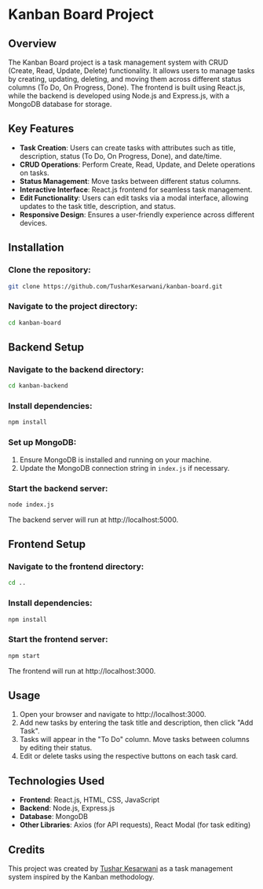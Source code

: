 # Kanban Board Project

## Overview

The Kanban Board project is a task management system with CRUD (Create, Read, Update, Delete) functionality. It allows users to manage tasks by creating, updating, deleting, and moving them across different status columns (To Do, On Progress, Done). The frontend is built using React.js, while the backend is developed using Node.js and Express.js, with a MongoDB database for storage.

## Key Features

- **Task Creation**: Users can create tasks with attributes such as title, description, status (To Do, On Progress, Done), and date/time.
- **CRUD Operations**: Perform Create, Read, Update, and Delete operations on tasks.
- **Status Management**: Move tasks between different status columns.
- **Interactive Interface**: React.js frontend for seamless task management.
- **Edit Functionality**: Users can edit tasks via a modal interface, allowing updates to the task title, description, and status.
- **Responsive Design**: Ensures a user-friendly experience across different devices.

## Installation

### Clone the repository:

```sh
git clone https://github.com/TusharKesarwani/kanban-board.git
```

### Navigate to the project directory:

```sh
cd kanban-board
```

## Backend Setup

### Navigate to the backend directory:

```sh
cd kanban-backend
```

### Install dependencies:

```sh
npm install
```

### Set up MongoDB:

1. Ensure MongoDB is installed and running on your machine.
2. Update the MongoDB connection string in `index.js` if necessary.

### Start the backend server:

```sh
node index.js
```

The backend server will run at http://localhost:5000.

## Frontend Setup

### Navigate to the frontend directory:

```sh
cd ..
```

### Install dependencies:

```sh
npm install
```

### Start the frontend server:

```sh
npm start
```

The frontend will run at http://localhost:3000.

## Usage

1. Open your browser and navigate to http://localhost:3000.
2. Add new tasks by entering the task title and description, then click "Add Task".
3. Tasks will appear in the "To Do" column. Move tasks between columns by editing their status.
4. Edit or delete tasks using the respective buttons on each task card.

## Technologies Used

- **Frontend**: React.js, HTML, CSS, JavaScript
- **Backend**: Node.js, Express.js
- **Database**: MongoDB
- **Other Libraries**: Axios (for API requests), React Modal (for task editing)

## Credits

This project was created by [Tushar Kesarwani](https://github.com/TusharKesarwani) as a task management system inspired by the Kanban methodology.
